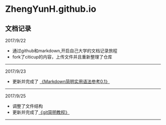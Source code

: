 # ZhengYunH.github.io
文档记录
---
2017/9/22  
+ 通过github和markdown,开启自己大学的文档记录旅程  
+ fork了citicup的内容，上传文件并且重新整理了仓库  
---
2017/9/23
+ 更新并完成了 [《Markdown简明实用语法参考0.1》](https://github.com/ZhengYunH/ZhengYunH.github.io/blob/master/turorial/git%E7%AE%80%E6%98%8E%E6%95%99%E7%A8%8B.md)
---
2017/9/25  
+ 调整了文件结构
+ 更新并完成了[《git简明教程》](https://github.com/ZhengYunH/ZhengYunH.github.io/blob/master/turorial/markdown%E8%AF%AD%E6%B3%95.md)
---
